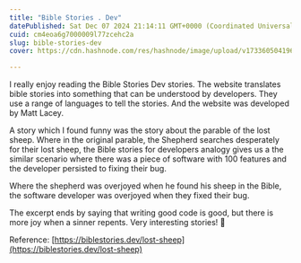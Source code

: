 ```yaml
---
title: "Bible Stories . Dev"
datePublished: Sat Dec 07 2024 21:14:11 GMT+0000 (Coordinated Universal Time)
cuid: cm4eoa6g7000009l77zcehc2a
slug: bible-stories-dev
cover: https://cdn.hashnode.com/res/hashnode/image/upload/v1733605041963/90cef0c4-7177-4769-b973-2632a16b144c.jpeg

---
```


I really enjoy reading the Bible Stories Dev stories. The website translates bible stories into something that can be understood by developers. They use a range of languages to tell the stories. And the website was developed by Matt Lacey.

A story which I found funny was the story about the parable of the lost sheep. Where in the original parable, the Shepherd searches desperately for their lost sheep, the Bible stories for developers analogy gives us a the similar scenario where there was a piece of software with 100 features and the developer persisted to fixing their bug.

Where the shepherd was overjoyed when he found his sheep in the Bible, the software developer was overjoyed when they fixed their bug.

The excerpt ends by saying that writing good code is good, but there is more joy when a sinner repents. Very interesting stories! 🐑

Reference: [https://biblestories.dev/lost-sheep](https://biblestories.dev/lost-sheep)